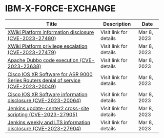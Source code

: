 

# IBM-X-FORCE-EXCHANGE

 |Title|Description|Date|
 |---|---|---|
 |[XWiki Platform information disclosure (CVE-2023-27480)](https://exchange.xforce.ibmcloud.com/activity/list?filter=Vulnerabilities)|Visit link for details|Mar 8, 2023|
 |[XWiki Platform privilege escalation (CVE-2023-27479)](https://exchange.xforce.ibmcloud.com/activity/list?filter=Vulnerabilities)|Visit link for details|Mar 8, 2023|
 |[Apache Dubbo code execution (CVE-2023-23638)](https://exchange.xforce.ibmcloud.com/activity/list?filter=Vulnerabilities)|Visit link for details|Mar 8, 2023|
 |[Cisco IOS XR Software for ASR 9000 Series Routers denial of service (CVE-2023-20049)](https://exchange.xforce.ibmcloud.com/activity/list?filter=Vulnerabilities)|Visit link for details|Mar 8, 2023|
 |[Cisco IOS XR Software information disclosure (CVE-2023-20064)](https://exchange.xforce.ibmcloud.com/activity/list?filter=Vulnerabilities)|Visit link for details|Mar 8, 2023|
 |[Jenkins update-center2 cross-site scripting (CVE-2023-27905)](https://exchange.xforce.ibmcloud.com/activity/list?filter=Vulnerabilities)|Visit link for details|Mar 8, 2023|
 |[Jenkins weekly and LTS information disclosure (CVE-2023-27904)](https://exchange.xforce.ibmcloud.com/activity/list?filter=Vulnerabilities)|Visit link for details|Mar 8, 2023|
 